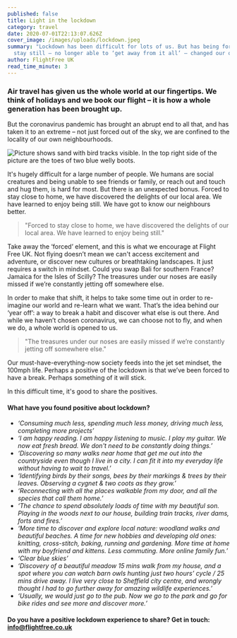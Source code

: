 ```yaml
---
published: false
title: Light in the lockdown
category: travel
date: 2020-07-01T22:13:07.626Z
cover_image: /images/uploads/lockdown.jpeg
summary: "Lockdown has been difficult for lots of us. But has being forced to
  stay still – no longer able to ‘get away from it all’ – changed our outlook? "
author: FlightFree UK
read_time_minute: 3
---
```

### Air travel has given us the whole world at our fingertips. We think of holidays and we book our flight – it is how a whole generation has been brought up.

But the coronavirus pandemic has brought an abrupt end to all that, and has taken it to an extreme – not just forced out of the sky, we are confined to the locality of our own neighbourhoods.

![Picture shows sand with bird tracks visible. In the top right side of the picture are the toes of two blue welly boots. ](/images/uploads/lockdown.jpeg "Discovering bird tracks")

It's hugely difficult for a large number of people. We humans are social creatures and being unable to see friends or family, or reach out and touch and hug them, is hard for most. But there is an unexpected bonus. Forced to stay close to home, we have discovered the delights of our local area. We have learned to enjoy being still. We have got to know our neighbours better.

> "Forced to stay close to home, we have discovered the delights of our local area. We have learned to enjoy being still."

Take away the ‘forced’ element, and this is what we encourage at Flight Free UK. Not flying doesn’t mean we can't access excitement and adventure, or discover new cultures or breathtaking landscapes. It just requires a switch in mindset. Could you swap Bali for southern France? Jamaica for the Isles of Scilly? The treasures under our noses are easily missed if we’re constantly jetting off somewhere else.

In order to make that shift, it helps to take some time out in order to re-imagine our world and re-learn what we want. That’s the idea behind our ‘year off’: a way to break a habit and discover what else is out there. And while we haven’t chosen coronavirus, we can choose not to fly, and when we do, a whole world is opened to us.

> "The treasures under our noses are easily missed if we’re constantly jetting off somewhere else."

Our must-have-everything-now society feeds into the jet set mindset, the 100mph life. Perhaps a positive of the lockdown is that we’ve been forced to have a break. Perhaps something of it will stick.

In this difficult time, it's good to share the positives. 

#### What have you found positive about lockdown?

* *‘Consuming much less, spending much less money, driving much less, completing more projects’*
* *‘I am happy reading. I am happy listening to music. I play my guitar. We now eat fresh bread. We don't need to be constantly doing things.’*
* *‘Discovering so many walks near home that get me out into the countryside even though I live in a city. I can fit it into my everyday life without having to wait to travel.’*
* *‘Identifying birds by their songs, bees by their markings & trees by their leaves. Observing a cygnet & two coots as they grow.’*
* *‘Reconnecting with all the places walkable from my door, and all the species that call them home.’*
* *‘The chance to spend absolutely loads of time with my beautiful son. Playing in the woods next to our house, building train tracks, river dams, forts and fires.’*
* *‘More time to discover and explore local nature: woodland walks and beautiful beaches. A time for new hobbies and developing old ones: knitting, cross-stitch, baking, running and gardening. More time at home with my boyfriend and kittens. Less commuting. More online family fun.’*
* *‘Clear blue skies’*
* *‘Discovery of a beautiful meadow 15 mins walk from my house, and a spot where you can watch barn owls hunting just two hours’ cycle / 25 mins drive away. I live very close to Sheffield city centre, and wrongly thought I had to go further away for amazing wildlife experiences.’*
* *‘Usually, we would just go to the pub. Now we go to the park and go for bike rides and see more and discover more.’*

#### Do you have a positive lockdown experience to share? Get in touch: [info@flightfree.co.uk](mailto:info@flightfree.co.uk)
